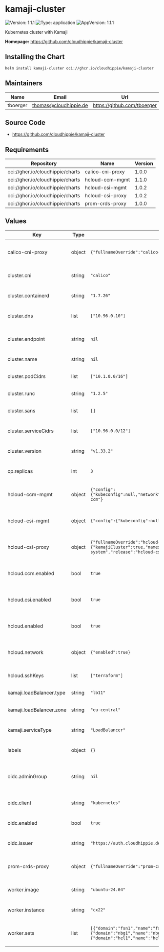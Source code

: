 # kamaji-cluster

![Version: 1.1.1](https://img.shields.io/badge/Version-1.1.1-informational?style=flat-square) ![Type: application](https://img.shields.io/badge/Type-application-informational?style=flat-square) ![AppVersion: 1.1.1](https://img.shields.io/badge/AppVersion-1.1.1-informational?style=flat-square)

Kubernetes cluster with Kamaji

**Homepage:** <https://github.com/cloudhippie/kamaji-cluster>

## Installing the Chart

```console
helm install kamaji-cluster oci://ghcr.io/cloudhippie/kamaji-cluster
```

## Maintainers

| Name | Email | Url |
| ---- | ------ | --- |
| tboerger | <thomas@cloudhippie.de> | <https://github.com/tboerger> |

## Source Code

* <https://github.com/cloudhippie/kamaji-cluster>

## Requirements

| Repository | Name | Version |
|------------|------|---------|
| oci://ghcr.io/cloudhippie/charts | calico-cni-proxy | 1.0.0 |
| oci://ghcr.io/cloudhippie/charts | hcloud-ccm-mgmt | 1.1.0 |
| oci://ghcr.io/cloudhippie/charts | hcloud-csi-mgmt | 1.0.2 |
| oci://ghcr.io/cloudhippie/charts | hcloud-csi-proxy | 1.0.2 |
| oci://ghcr.io/cloudhippie/charts | prom-crds-proxy | 1.0.0 |

## Values

| Key | Type | Default | Description |
|-----|------|---------|-------------|
| calico-cni-proxy | object | `{"fullnameOverride":"calico-cni"}` | Values for calico-cniproxy dependency |
| cluster.cni | string | `"calico"` | Name of the used cni provider |
| cluster.containerd | string | `"1.7.26"` | Version of containerd installed |
| cluster.dns | list | `["10.96.0.10"]` | IPs for the cluster DNS service |
| cluster.endpoint | string | `nil` | Address or domain for cluster endpoint |
| cluster.name | string | `nil` | Name of the cluster |
| cluster.podCidrs | list | `["10.1.0.0/16"]` | List of pod cidrs for the cluster |
| cluster.runc | string | `"1.2.5"` | Version of runc installed |
| cluster.sans | list | `[]` | List of cert SANs applied to API server |
| cluster.serviceCidrs | list | `["10.96.0.0/12"]` | List of service cidrs for the cluster |
| cluster.version | string | `"v1.33.2"` | Version of the Kubernetes components |
| cp.replicas | int | `3` | Number of replicas for control plane |
| hcloud-ccm-mgmt | object | `{"config":{"kubeconfig":null,"network":null},"fullnameOverride":"hcloud-ccm"}` | Values for hcloud-ccm-mgmt dependency |
| hcloud-csi-mgmt | object | `{"config":{"kubeconfig":null},"fullnameOverride":"hcloud-csi"}` | Values for hcloud-csi-mgmt dependency |
| hcloud-csi-proxy | object | `{"fullnameOverride":"hcloud-csi","target":{"kamajiCluster":true,"namespace":"kube-system","release":"hcloud-csi"}}` | Values for hcloud-csi-proxy dependency |
| hcloud.ccm.enabled | bool | `true` | Enable Hetzner Cloud CCM sub-chart |
| hcloud.csi.enabled | bool | `true` | Enable Hetzner Cloud CSI sub-chart |
| hcloud.enabled | bool | `true` | Enable the Hetzner infrastructure provider |
| hcloud.network | object | `{"enabled":true}` | Network configuration for Hetzner cluster |
| hcloud.sshKeys | list | `["terraform"]` | List of integrated SSH keys |
| kamaji.loadBalancer.type | string | `"lb11"` | Type of the load balancer |
| kamaji.loadBalancer.zone | string | `"eu-central"` | Network zone for load balancer |
| kamaji.serviceType | string | `"LoadBalancer"` | Service type for Kamaji cluster |
| labels | object | `{}` | Define additional labels |
| oidc.adminGroup | string | `nil` | Override group name for cluster-admin mapping |
| oidc.client | string | `"kubernetes"` | Client used for OIDC authentication |
| oidc.enabled | bool | `true` | Enable authentication via OIDC |
| oidc.issuer | string | `"https://auth.cloudhippie.de/realms/console"` | Issuer used for OIDC authentication |
| prom-crds-proxy | object | `{"fullnameOverride":"prom-crds"}` | Values for prom-crds-proxy dependency |
| worker.image | string | `"ubuntu-24.04"` | Instance image used for workers |
| worker.instance | string | `"cx22"` | Instance type used for workers |
| worker.sets | list | `[{"domain":"fsn1","name":"fsn1","replicas":1},{"domain":"nbg1","name":"nbg1","replicas":1},{"domain":"hel1","name":"hel1","replicas":1}]` | List of deployment sets for workers |
